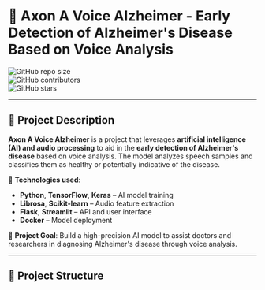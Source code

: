 # 🧠 Axon A Voice Alzheimer - Early Detection of Alzheimer's Disease Based on Voice Analysis  

![GitHub repo size](https://img.shields.io/github/repo-size/romanturowskidev/axon_a_voice_alzheimer)  
![GitHub contributors](https://img.shields.io/github/contributors/romanturowskidev/axon_a_voice_alzheimer)  
![GitHub stars](https://img.shields.io/github/stars/romanturowskidev/axon_a_voice_alzheimer?style=social)  

---

## 📌 Project Description  

**Axon A Voice Alzheimer** is a project that leverages **artificial intelligence (AI) and audio processing** to aid in the **early detection of Alzheimer's disease** based on voice analysis. The model analyzes speech samples and classifies them as healthy or potentially indicative of the disease.

🔹 **Technologies used**:  
- **Python**, **TensorFlow**, **Keras** – AI model training  
- **Librosa**, **Scikit-learn** – Audio feature extraction  
- **Flask**, **Streamlit** – API and user interface  
- **Docker** – Model deployment  

🎯 **Project Goal**: Build a high-precision AI model to assist doctors and researchers in diagnosing Alzheimer's disease through voice analysis.

---

## 📁 Project Structure  

